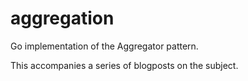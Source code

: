 # aggregation

Go implementation of the Aggregator pattern.

This accompanies a series of blogposts on the subject.
